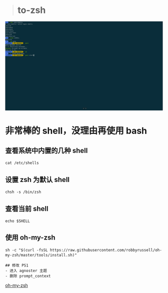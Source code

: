 > # to-zsh

![zsh](./images/zsh.png)

# 非常棒的 shell，没理由再使用 bash

## 查看系统中内置的几种 shell

```
cat /etc/shells
```

## 设置 zsh 为默认 shell

```
chsh -s /bin/zsh
```

## 查看当前 shell

```
echo $SHELL
```

## 使用 oh-my-zsh

```
sh -c "$(curl -fsSL https://raw.githubusercontent.com/robbyrussell/oh-my-zsh/master/tools/install.sh)"

## 修改 PS1
- 进入 agnoster 主题
- 删除 prompt_context
```

[oh-my-zsh](https://github.com/robbyrussell/oh-my-zsh)
